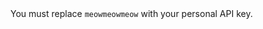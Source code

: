 <aside class="notice">
You must replace <code>meowmeowmeow</code> with your personal API key.
</aside>